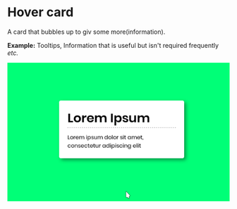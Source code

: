 # Hover card
A card that bubbles up to giv some more(information).

**Example:** Tooltips, Information that is useful but isn't required frequently *etc.*

![GIF](demo.gif)
